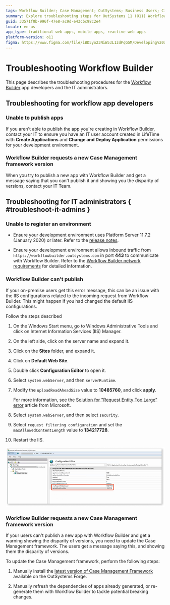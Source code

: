 ```yaml
---
tags: Workflow Builder; Case Management; OutSystems; Business Users; Citizen Developers; Citizen Dev; Workflow; Troubleshoot
summary: Explore troubleshooting steps for OutSystems 11 (O11) Workflow Builder for both app developers and IT administrators.
guid: 33571f0b-996f-47e8-ac9d-e43cbc98c2e4
locale: en-us
app_type: traditional web apps, mobile apps, reactive web apps
platform-version: o11
figma: https://www.figma.com/file/iBD5yo23NiW53L1zdPqGGM/Developing%20an%20Application?node-id=4376:910
---
```


# Troubleshooting Workflow Builder

This page describes the troubleshooting procedures for the [Workflow Builder](http://workflowbuilder.outsystems.com/) app developers and the IT administrators.

## Troubleshooting for workflow app developers

### Unable to publish apps

If you aren't able to publish the app you're creating in Workflow Builder, contact your IT to ensure you have an IT user account created in LifeTime with **Create Applications** and **Change and Deploy Application** permissions for your development environment.

### Workflow Builder requests a new Case Management framework version

When you try to publish a new app with Workflow Builder and get a message saying that you can't publish it and showing you the disparity of versions, contact your IT Team.

## Troubleshooting for IT administrators  { #troubleshoot-it-admins }

### Unable to register an environment

* Ensure your development environment uses Platform Server 11.7.2 (January 2020) or later. Refer to the [release notes](https://success.outsystems.com/Support/Release_Notes/Workflow_Builder).

* Ensure your development environment allows inbound traffic from `https://workflowbuilder.outsystems.com` in port **443** to communicate with Workflow Builder. Refer to the [Workflow Builder network requirements](../../../setup-infra-platform/setup/network-requirements.md#workflow-builder) for detailed information.

### Workflow Builder can't publish

If your on-premise users get this error message, this can be an issue with the IIS configurations related to the incoming request from Workflow Builder. This might happen if you had changed the default IIS configurations.

Follow the steps described

1. On the Windows Start menu, go to Windows Administrative Tools and click on Internet Information Services (IIS) Manager.

1. On the left side, click on the server name and expand it.

1. Click on the **Sites** folder, and expand it.

1. Click on **Default Web Site**.

1. Double click **Configuration Editor** to open it.

1. Select `system.webServer`, and then `serverRuntime`.

1. Modify the `uploadReadAheadSize` value to **10485760**, and click **apply**.

    For more information, see the [Solution for "Request Entity Too Large" error]( https://techcommunity.microsoft.com/t5/iis-support-blog/solution-for-request-entity-too-large-error/ba-p/501134) article from Microsoft.

1. Select `system.webServer`, and then select `security`.

1. Select `request filtering configuration` and set the `maxAllowedContentLength` value to **134217728**.

1. Restart the IIS.

![Screenshot of Internet Information Services (IIS) Manager showing the Default Web Site selected for configuration adjustments](images/iss-default-website.png "IIS Default Website Configuration")

### Workflow Builder requests a new Case Management framework version

If your users can't publish a new app with Workflow Builder and get a warning showing the disparity of versions, you need to update the Case Management framework. The users get a message saying this, and showing them the disparity of versions.

To update the Case Management framework, perform the following steps:

1. Manually install the [latest version of Case Management Framework](https://www.outsystems.com/forge/component-overview/9179/case-management-framework) available on the OutSystems Forge.

1. Manually refresh the dependencies of apps already generated, or re-generate them with Workflow Builder to tackle potential breaking changes.
